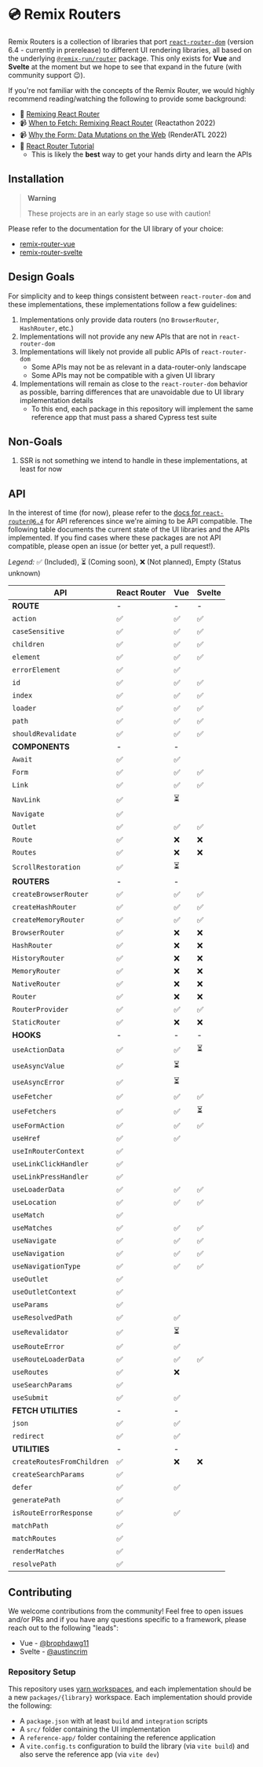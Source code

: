 # 💿 Remix Routers

Remix Routers is a collection of libraries that port [`react-router-dom`][react-router-dom] (version 6.4 - currently in prerelease) to different UI rendering libraries, all based on the underlying [`@remix-run/router`][remix-router] package. This only exists for **Vue** and **Svelte** at the moment but we hope to see that expand in the future (with community support 😉).

If you're not familiar with the concepts of the Remix Router, we would highly recommend reading/watching the following to provide some background:

- 📖 [Remixing React Router][remixing-react-router]
- 📹 [When to Fetch: Remixing React Router][when-to-fetch] (Reactathon 2022)
- 📹 [Why the Form: Data Mutations on the Web][why-the-form] (RenderATL 2022)
- 📖 [React Router Tutorial][rr-tutorial]
  - This is likely the **best** way to get your hands dirty and learn the APIs

## Installation

> **Warning**
>
> These projects are in an early stage so use with caution!

Please refer to the documentation for the UI library of your choice:

- [remix-router-vue][vue-readme]
- [remix-router-svelte][svelte-readme]

## Design Goals

For simplicity and to keep things consistent between `react-router-dom` and these implementations, these implementations follow a few guidelines:

1. Implementations only provide data routers (no `BrowserRouter`, `HashRouter`, etc.)
2. Implementations will not provide any new APIs that are not in `react-router-dom`
3. Implementations will likely not provide all public APIs of `react-router-dom`
   - Some APIs may not be as relevant in a data-router-only landscape
   - Some APIs may not be compatible with a given UI library
4. Implementations will remain as close to the `react-router-dom` behavior as possible, barring differences that are unavoidable due to UI library implementation details
   - To this end, each package in this repository will implement the same reference app that must pass a shared Cypress test suite

## Non-Goals

1. SSR is not something we intend to handle in these implementations, at least for now

## API

In the interest of time (for now), please refer to the [docs for `react-router@6.4`][rr-docs] for API references since we're aiming to be API compatible. The following table documents the current state of the UI libraries and the APIs implemented. If you find cases where these packages are not API compatible, please open an issue (or better yet, a pull request!).

_Legend:_ ✅ (Included), ⏳ (Coming soon), ❌ (Not planned), Empty (Status unknown)

| API                        | React Router | Vue | Svelte |
| -------------------------- | ------------ | --- | ------ |
| **ROUTE**                  | -            | -   | -      |
| `action`                   | ✅           | ✅  | ✅     |
| `caseSensitive`            | ✅           | ✅  | ✅     |
| `children`                 | ✅           | ✅  | ✅     |
| `element`                  | ✅           | ✅  | ✅     |
| `errorElement`             | ✅           | ✅  |        |
| `id`                       | ✅           | ✅  | ✅     |
| `index`                    | ✅           | ✅  | ✅     |
| `loader`                   | ✅           | ✅  | ✅     |
| `path`                     | ✅           | ✅  | ✅     |
| `shouldRevalidate`         | ✅           | ✅  | ✅     |
| **COMPONENTS**             | -            | -   |
| `Await`                    | ✅           | ✅  |        |
| `Form`                     | ✅           | ✅  | ✅     |
| `Link`                     | ✅           | ✅  | ✅     |
| `NavLink`                  | ✅           | ⏳  |
| `Navigate`                 | ✅           |     |
| `Outlet`                   | ✅           | ✅  | ✅     |
| `Route`                    | ✅           | ❌  | ❌     |
| `Routes`                   | ✅           | ❌  | ❌     |
| `ScrollRestoration`        | ✅           | ⏳  |
| **ROUTERS**                | -            | -   |
| `createBrowserRouter`      | ✅           | ✅  | ✅     |
| `createHashRouter`         | ✅           | ✅  | ✅     |
| `createMemoryRouter`       | ✅           | ✅  | ✅     |
| `BrowserRouter`            | ✅           | ❌  | ❌     |
| `HashRouter`               | ✅           | ❌  | ❌     |
| `HistoryRouter`            | ✅           | ❌  | ❌     |
| `MemoryRouter`             | ✅           | ❌  | ❌     |
| `NativeRouter`             | ✅           | ❌  | ❌     |
| `Router`                   | ✅           | ❌  | ❌     |
| `RouterProvider`           | ✅           | ✅  | ✅     |
| `StaticRouter`             | ✅           | ❌  | ❌     |
| **HOOKS**                  | -            | -   | -      |
| `useActionData`            | ✅           | ✅  | ⏳     |
| `useAsyncValue`            | ✅           | ⏳  |        |
| `useAsyncError`            | ✅           | ⏳  |        |
| `useFetcher`               | ✅           | ✅  | ✅     |
| `useFetchers`              | ✅           | ✅  | ⏳     |
| `useFormAction`            | ✅           | ✅  | ✅     |
| `useHref`                  | ✅           | ✅  |        |
| `useInRouterContext`       | ✅           |     |        |
| `useLinkClickHandler`      | ✅           |     |        |
| `useLinkPressHandler`      | ✅           |     |        |
| `useLoaderData`            | ✅           | ✅  | ✅     |
| `useLocation`              | ✅           | ✅  | ✅     |
| `useMatch`                 | ✅           |     |
| `useMatches`               | ✅           | ✅  | ✅     |
| `useNavigate`              | ✅           | ✅  | ✅     |
| `useNavigation`            | ✅           | ✅  | ✅     |
| `useNavigationType`        | ✅           | ✅  | ✅     |
| `useOutlet`                | ✅           |     |        |
| `useOutletContext`         | ✅           |     |        |
| `useParams`                | ✅           |     |        |
| `useResolvedPath`          | ✅           | ✅  |        |
| `useRevalidator`           | ✅           | ⏳  |        |
| `useRouteError`            | ✅           | ✅  |        |
| `useRouteLoaderData`       | ✅           | ✅  | ✅     |
| `useRoutes`                | ✅           | ❌  |        |
| `useSearchParams`          | ✅           |     |        |
| `useSubmit`                | ✅           | ✅  |        |
| **FETCH UTILITIES**        | -            | -   |        |
| `json`                     | ✅           | ✅  |        |
| `redirect`                 | ✅           | ✅  |        |
| **UTILITIES**              | -            | -   |        |
| `createRoutesFromChildren` | ✅           | ❌  | ❌     |
| `createSearchParams`       | ✅           |     |        |
| `defer`                    | ✅           | ✅  |        |
| `generatePath`             | ✅           |     |        |
| `isRouteErrorResponse`     | ✅           | ✅  |        |
| `matchPath`                | ✅           |     |        |
| `matchRoutes`              | ✅           |     |        |
| `renderMatches`            | ✅           |     |        |
| `resolvePath`              | ✅           |     |        |

## Contributing

We welcome contributions from the community! Feel free to open issues and/or PRs and if you have any questions specific to a framework, please reach out to the following "leads":

- Vue - [@brophdawg11][brophdawg11]
- Svelte - [@austincrim][austincrim]

### Repository Setup

This repository uses [yarn workspaces][workspaces], and each implementation should be a new `packages/{library}` workspace. Each implementation should provide the following:

- A `package.json` with at least `build` and `integration` scripts
- A `src/` folder containing the UI implementation
- A `reference-app/` folder containing the reference application
- A `vite.config.ts` configuration to build the library (via `vite build`) and also serve the reference app (via `vite dev`)

[react-router-dom]: https://www.npmjs.com/package/react-router-dom
[remix-router]: https://www.npmjs.com/package/@remix-run/router
[remixing-react-router]: https://remix.run/blog/remixing-react-router
[when-to-fetch]: https://www.youtube.com/watch?v=95B8mnhzoCM
[why-the-form]: https://www.youtube.com/watch?v=CbW6gGfXUE8
[rr-docs]: https://reactrouter.com/en/dev
[rr-tutorial]: https://reactrouter.com/en/dev/getting-started/tutorial
[workspaces]: https://classic.yarnpkg.com/lang/en/docs/workspaces
[vue-readme]: ./packages/vue#readme
[svelte-readme]: ./packages/svelte#readme
[brophdawg11]: https://github.com/brophdawg11/
[austincrim]: https://github.com/austincrim/
